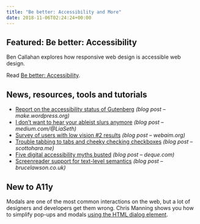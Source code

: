 ```yaml
---
title: "Be better: Accessibility and More"
date: 2018-11-06T02:24:24+00:00
---
```


## Featured: Be better: Accessibility

Ben Callahan explores how responsive web design is accessible web design.

Read [Be better: Accessibility](https://seesparkbox.com/foundry/website_accessibility_through_responsive_web_design).

## News, resources, tools and tutorials

- [Report on the accessibility status of Gutenberg](https://make.wordpress.org/accessibility/2018/10/29/report-on-the-accessibility-status-of-gutenberg/) *(blog post – make.wordpress.org)*
- [I don’t want to hear your ableist slurs anymore](https://medium.com/@LiaSeth/i-dont-want-to-hear-your-ableist-slurs-anymore-229538b9fc80) *(blog post – medium.com/@LiaSeth)*
- [Survey of users with low vision #2 results](https://webaim.org/blog/low-vision-survey2-results/) *(blog post – webaim.org)*
- [Trouble tabbing to tabs and cheeky checking checkboxes](https://www.scottohara.me/blog/2018/11/02/tabbing-into-tabs.html) *(blog post – scottohara.me)*
- [Five digital accessibility myths busted](https://www.deque.com/blog/5-digital-accessibility-myths-busted/) *(blog post – deque.com)*
- [Screenreader support for text-level semantics](https://www.brucelawson.co.uk/2018/screenreader-support-for-text-level-semantics/) *(blog post – brucelawson.co.uk)*

## New to A11y

Modals are one of the most common interactions on the web, but a lot of designers and developers get them wrong. Chris Manning shows you how to simplify pop-ups and modals [using the HTML dialog element](https://www.viget.com/articles/the-dialog-element/).
